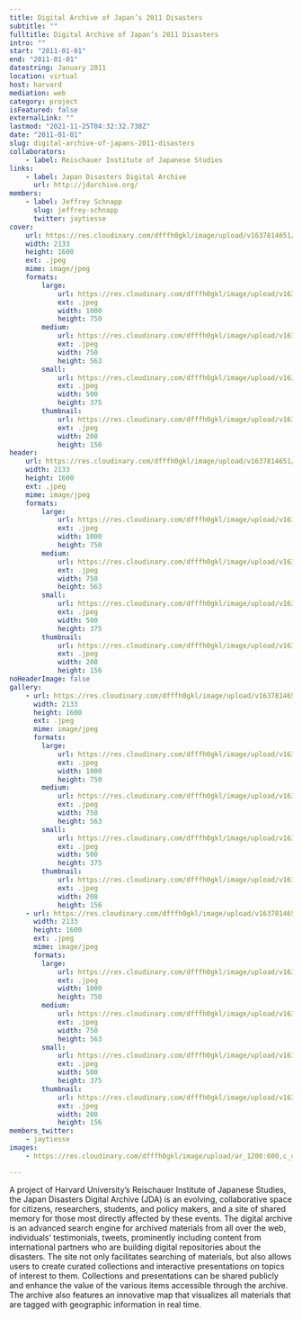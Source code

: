```yaml
---
title: Digital Archive of Japan’s 2011 Disasters
subtitle: ""
fulltitle: Digital Archive of Japan’s 2011 Disasters
intro: ""
start: "2011-01-01"
end: "2011-01-01"
datestring: January 2011
location: virtual
host: harvard
mediation: web
category: project
isFeatured: false
externalLink: ""
lastmod: "2021-11-25T04:32:32.738Z"
date: "2011-01-01"
slug: digital-archive-of-japans-2011-disasters
collaborators:
    - label: Reischauer Institute of Japanese Studies
links:
    - label: Japan Disasters Digital Archive
      url: http://jdarchive.org/
members:
    - label: Jeffrey Schnapp
      slug: jeffrey-schnapp
      twitter: jaytiesse
cover:
    url: https://res.cloudinary.com/dfffh0gkl/image/upload/v1637814651/japan2_48ea29d7d5.jpg
    width: 2133
    height: 1600
    ext: .jpeg
    mime: image/jpeg
    formats:
        large:
            url: https://res.cloudinary.com/dfffh0gkl/image/upload/v1637814651/large_japan2_48ea29d7d5.jpg
            ext: .jpeg
            width: 1000
            height: 750
        medium:
            url: https://res.cloudinary.com/dfffh0gkl/image/upload/v1637814652/medium_japan2_48ea29d7d5.jpg
            ext: .jpeg
            width: 750
            height: 563
        small:
            url: https://res.cloudinary.com/dfffh0gkl/image/upload/v1637814652/small_japan2_48ea29d7d5.jpg
            ext: .jpeg
            width: 500
            height: 375
        thumbnail:
            url: https://res.cloudinary.com/dfffh0gkl/image/upload/v1637814651/thumbnail_japan2_48ea29d7d5.jpg
            ext: .jpeg
            width: 208
            height: 156
header:
    url: https://res.cloudinary.com/dfffh0gkl/image/upload/v1637814651/japan2_48ea29d7d5.jpg
    width: 2133
    height: 1600
    ext: .jpeg
    mime: image/jpeg
    formats:
        large:
            url: https://res.cloudinary.com/dfffh0gkl/image/upload/v1637814651/large_japan2_48ea29d7d5.jpg
            ext: .jpeg
            width: 1000
            height: 750
        medium:
            url: https://res.cloudinary.com/dfffh0gkl/image/upload/v1637814652/medium_japan2_48ea29d7d5.jpg
            ext: .jpeg
            width: 750
            height: 563
        small:
            url: https://res.cloudinary.com/dfffh0gkl/image/upload/v1637814652/small_japan2_48ea29d7d5.jpg
            ext: .jpeg
            width: 500
            height: 375
        thumbnail:
            url: https://res.cloudinary.com/dfffh0gkl/image/upload/v1637814651/thumbnail_japan2_48ea29d7d5.jpg
            ext: .jpeg
            width: 208
            height: 156
noHeaderImage: false
gallery:
    - url: https://res.cloudinary.com/dfffh0gkl/image/upload/v1637814651/japan2_48ea29d7d5.jpg
      width: 2133
      height: 1600
      ext: .jpeg
      mime: image/jpeg
      formats:
        large:
            url: https://res.cloudinary.com/dfffh0gkl/image/upload/v1637814651/large_japan2_48ea29d7d5.jpg
            ext: .jpeg
            width: 1000
            height: 750
        medium:
            url: https://res.cloudinary.com/dfffh0gkl/image/upload/v1637814652/medium_japan2_48ea29d7d5.jpg
            ext: .jpeg
            width: 750
            height: 563
        small:
            url: https://res.cloudinary.com/dfffh0gkl/image/upload/v1637814652/small_japan2_48ea29d7d5.jpg
            ext: .jpeg
            width: 500
            height: 375
        thumbnail:
            url: https://res.cloudinary.com/dfffh0gkl/image/upload/v1637814651/thumbnail_japan2_48ea29d7d5.jpg
            ext: .jpeg
            width: 208
            height: 156
    - url: https://res.cloudinary.com/dfffh0gkl/image/upload/v1637814651/japan1_62df529a33.jpg
      width: 2133
      height: 1600
      ext: .jpeg
      mime: image/jpeg
      formats:
        large:
            url: https://res.cloudinary.com/dfffh0gkl/image/upload/v1637814651/large_japan1_62df529a33.jpg
            ext: .jpeg
            width: 1000
            height: 750
        medium:
            url: https://res.cloudinary.com/dfffh0gkl/image/upload/v1637814652/medium_japan1_62df529a33.jpg
            ext: .jpeg
            width: 750
            height: 563
        small:
            url: https://res.cloudinary.com/dfffh0gkl/image/upload/v1637814652/small_japan1_62df529a33.jpg
            ext: .jpeg
            width: 500
            height: 375
        thumbnail:
            url: https://res.cloudinary.com/dfffh0gkl/image/upload/v1637814651/thumbnail_japan1_62df529a33.jpg
            ext: .jpeg
            width: 208
            height: 156
members_twitter:
    - jaytiesse
images:
    - https://res.cloudinary.com/dfffh0gkl/image/upload/ar_1200:600,c_crop/c_limit,h_1200,w_600/v1637814651/japan2_48ea29d7d5.jpg

---
```

A project of Harvard University’s Reischauer Institute of Japanese Studies, the Japan Disasters Digital Archive (JDA) is an evolving, collaborative space for citizens, researchers, students, and policy makers, and a site of shared memory for those most directly affected by these events. The digital archive is an advanced search engine for archived materials from all over the web, individuals’ testimonials, tweets, prominently including content from international partners who are building digital repositories about the disasters. The site not only facilitates searching of materials, but also allows users to create curated collections and interactive presentations on topics of interest to them. Collections and presentations can be shared publicly and enhance the value of the various items accessible through the archive. The archive also features an innovative map that visualizes all materials that are tagged with geographic information in real time.